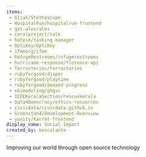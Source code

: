 ```yaml
---
items:
 - GliaX/Stethoscope
 - HospitalRun/hospitalrun-frontend
 - get-alex/alex
 - coralproject/talk
 - hotosm/tasking-manager
 - OptiKey/OptiKey
 - ifmeorg/ifme
 - RefugeRestrooms/refugerestrooms
 - hurricane-response/florence-api
 - Terrastories/terrastories
 - rubyforgood/diaper
 - rubyforgood/playtime
 - rubyforgood/demand-progress
 - ebimodeling/ghgvc
 - IEEEKeralaSection/rescuekerala
 - Data4Democracy/ethics-resources
 - civicdata/civicdata.github.io
 - Greenstand/Development-Overview
 - yunity/karrot-frontend
display_name: Social Impact
created_by: bescalante
---
```

Improving our world through open source technology
